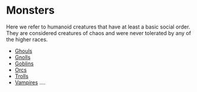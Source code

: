 # Monsters

Here we refer to humanoid creatures that have at least a basic social order.
They are considered creatures of chaos and were never tolerated by any of the higher races.

- [Ghouls](ghouls.md)
- [Gnolls](gnolls.md)
- [Goblins](goblins.md)
- [Orcs](orcs.md)
- [Trolls](trolls.md)
- [Vampires](vampires.md)
  ....
